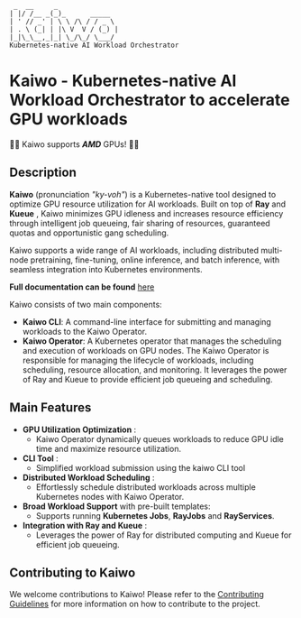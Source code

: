 ```plaintext
 _  __     _
| |/ /__ _(_)_      _____
| ' // _' | \ \ /\ / / _ \
| . \ (_| | |\ V  V / (_) |
|_|\_\__,_|_| \_/\_/ \___/
Kubernetes-native AI Workload Orchestrator
```

# Kaiwo - Kubernetes-native AI Workload Orchestrator to accelerate GPU workloads

🚀️🚀️ Kaiwo supports ***AMD*** GPUs! 🚀️🚀️

## Description

**Kaiwo** (pronunciation *"ky-voh"*) is a Kubernetes-native tool designed to optimize GPU resource utilization for AI workloads. Built on top of **Ray** and **Kueue** , Kaiwo minimizes GPU idleness and increases resource efficiency through intelligent job queueing, fair sharing of resources, guaranteed quotas and opportunistic gang scheduling.

Kaiwo supports a wide range of AI workloads, including distributed multi-node pretraining, fine-tuning, online inference, and batch inference, with seamless integration into Kubernetes environments.

**Full documentation can be found** [here](https://silogen.github.io/kaiwo/)

Kaiwo consists of two main components:

- **Kaiwo CLI**: A command-line interface for submitting and managing workloads to the Kaiwo Operator.
- **Kaiwo Operator**: A Kubernetes operator that manages the scheduling and execution of workloads on GPU nodes.
  The Kaiwo Operator is responsible for managing the lifecycle of workloads, including scheduling, resource allocation, and monitoring. It leverages the power of Ray and Kueue to provide efficient job queueing and scheduling.

## Main Features

* **GPU Utilization Optimization** :
  * Kaiwo Operator dynamically queues workloads to reduce GPU idle time and maximize resource utilization.
* **CLI Tool** :
  * Simplified workload submission using the kaiwo CLI tool
* **Distributed Workload Scheduling** :
  * Effortlessly schedule distributed workloads across multiple Kubernetes nodes with Kaiwo Operator.
* **Broad Workload Support** with pre-built templates:
  * Supports running **Kubernetes Jobs**, **RayJobs** and **RayServices**.
* **Integration with Ray and Kueue** :
  * Leverages the power of Ray for distributed computing and Kueue for efficient job queueing.

## Contributing to Kaiwo

We welcome contributions to Kaiwo! Please refer to the [Contributing Guidelines](contributing-guidelines.md) for more information on how to contribute to the project.
